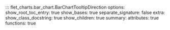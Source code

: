 ::: flet_charts.bar_chart.BarChartTooltipDirection
    options:
        show_root_toc_entry: true
        show_bases: true
        separate_signature: false
        extra:
            show_class_docstring: true
            show_children: true
        summary:
            attributes: true
            functions: true